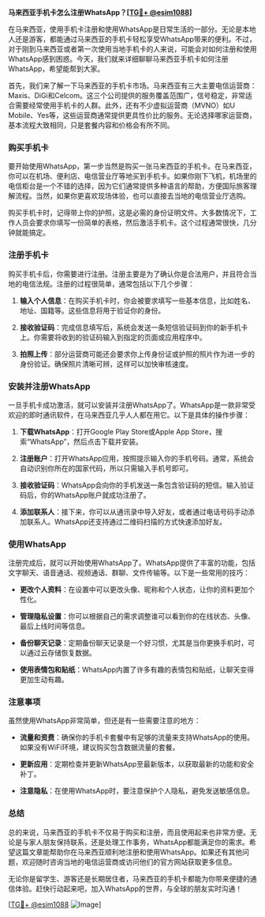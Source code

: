 **马来西亚手机卡怎么注册WhatsApp？[[TG💪+ @esim1088](https://t.me/s/esim1088)]**

在马来西亚，使用手机卡注册和使用WhatsApp是日常生活的一部分。无论是本地人还是游客，都能通过马来西亚的手机卡轻松享受WhatsApp带来的便利。不过，对于刚到马来西亚或者第一次使用当地手机卡的人来说，可能会对如何注册和使用WhatsApp感到困惑。今天，我们就来详细聊聊马来西亚手机卡如何注册WhatsApp，希望能帮到大家。

首先，我们来了解一下马来西亚的手机卡市场。马来西亚有三大主要电信运营商：Maxis、DiGi和Celcom。这三个公司提供的服务覆盖范围广，信号稳定，非常适合需要经常使用手机卡的人群。此外，还有不少虚拟运营商（MVNO）如U Mobile、Yes等，这些运营商通常提供更具性价比的服务。无论选择哪家运营商，基本流程大致相同，只是套餐内容和价格会有所不同。

### 购买手机卡

要开始使用WhatsApp，第一步当然是购买一张马来西亚的手机卡。在马来西亚，你可以在机场、便利店、电信营业厅等地买到手机卡。如果你刚下飞机，机场里的电信柜台是一个不错的选择，因为它们通常提供多种语言的帮助，方便国际旅客理解流程。当然，如果你更喜欢现场体验，也可以直接去当地的电信营业厅选购。

购买手机卡时，记得带上你的护照，这是必需的身份证明文件。大多数情况下，工作人员会要求你填写一份简单的表格，然后激活手机卡。这个过程通常很快，几分钟就能搞定。

### 注册手机卡

购买手机卡后，你需要进行注册。注册主要是为了确认你是合法用户，并且符合当地的电信法规。注册的过程很简单，通常包括以下几个步骤：

1. **输入个人信息**：在购买手机卡时，你会被要求填写一些基本信息，比如姓名、地址、国籍等。这些信息将用于验证你的身份。
   
2. **接收验证码**：完成信息填写后，系统会发送一条短信验证码到你的新手机卡上。你需要将收到的验证码输入到指定的页面或应用程序中。

3. **拍照上传**：部分运营商可能还会要求你上传身份证或护照的照片作为进一步的身份验证。确保照片清晰可辨，这样可以加快审核速度。

### 安装并注册WhatsApp

一旦手机卡成功激活，就可以安装并注册WhatsApp了。WhatsApp是一款非常受欢迎的即时通讯软件，在马来西亚几乎人人都在用它。以下是具体的操作步骤：

1. **下载WhatsApp**：打开Google Play Store或Apple App Store，搜索“WhatsApp”，然后点击下载并安装。

2. **注册账户**：打开WhatsApp应用，按照提示输入你的手机号码。通常，系统会自动识别你所在的国家代码，所以只需输入手机号即可。

3. **接收验证码**：WhatsApp会向你的手机发送一条包含验证码的短信。输入验证码后，你的WhatsApp账户就成功注册了。

4. **添加联系人**：接下来，你可以从通讯录中导入好友，或者通过电话号码手动添加联系人。WhatsApp还支持通过二维码扫描的方式快速添加好友。

### 使用WhatsApp

注册完成后，就可以开始使用WhatsApp了。WhatsApp提供了丰富的功能，包括文字聊天、语音通话、视频通话、群聊、文件传输等。以下是一些常用的技巧：

- **更改个人资料**：在设置中可以更改头像、昵称和个人状态，让你的资料更加个性化。
  
- **管理隐私设置**：你可以根据自己的需求调整谁可以看到你的在线状态、头像、最后上线时间等信息。

- **备份聊天记录**：定期备份聊天记录是一个好习惯，尤其是当你更换手机时，可以通过云存储恢复数据。

- **使用表情包和贴纸**：WhatsApp内置了许多有趣的表情包和贴纸，让聊天变得更加生动有趣。

### 注意事项

虽然使用WhatsApp非常简单，但还是有一些需要注意的地方：

- **流量和资费**：确保你的手机卡套餐中有足够的流量来支持WhatsApp的使用。如果没有WiFi环境，建议购买包含数据流量的套餐。

- **更新应用**：定期检查并更新WhatsApp至最新版本，以获取最新的功能和安全补丁。

- **注意隐私**：在使用WhatsApp时，要注意保护个人隐私，避免发送敏感信息。

### 总结

总的来说，马来西亚的手机卡不仅易于购买和注册，而且使用起来也非常方便。无论是与家人朋友保持联系，还是处理工作事务，WhatsApp都能满足你的需求。希望这篇文章能帮助你在马来西亚顺利地注册和使用WhatsApp。如果还有其他问题，欢迎随时咨询当地的电信运营商或访问他们的官方网站获取更多信息。

无论你是留学生、游客还是长期居住者，马来西亚的手机卡都能为你带来便捷的通信体验。赶快行动起来吧，加入WhatsApp的世界，与全球的朋友实时沟通！

[[TG💪+ @esim1088](https://t.me/s/esim1088) ![Image](https://i.postimg.cc/4NQfJmqS/Snipaste-2025-05-13-00-14-12.png)]